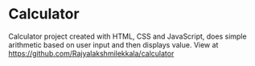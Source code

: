 # Calculator

Calculator project created with HTML, CSS and JavaScript, does simple arithmetic based on user input and then displays value. View at https://github.com/Rajyalakshmilekkala/calculator
